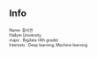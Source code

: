 ### Info

<span style="font-size:50%">Name: 황서연 </span>    
<span style="font-size:50%">Hallym University</span>   
<span style="font-size:50%">major : Bigdata (4th grade)</span>   
<span style="font-size:50%">Interests : Deep learning, Machine learning</span>   
